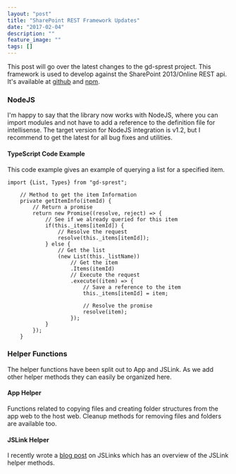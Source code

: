 ```yaml
---
layout: "post"
title: "SharePoint REST Framework Updates"
date: "2017-02-04"
description: ""
feature_image: ""
tags: []
---
```


This post will go over the latest changes to the gd-sprest project. This framework is used to develop against the SharePoint 2013/Online REST api. It's available at [github](http://gunjandatta.github.io/sprest) and [npm](https://www.npmjs.com/package/gd-sprest).

<!--more-->

### NodeJS

I'm happy to say that the library now works with NodeJS, where you can import modules and not have to add a reference to the definition file for intellisense. The target version for NodeJS integration is v1.2, but I recommend to get the latest for all bug fixes and utilities.

#### TypeScript Code Example

This code example gives an example of querying a list for a specified item.

```
import {List, Types} from "gd-sprest";

    // Method to get the item Information
    private getItemInfo(itemId) {
        // Return a promise
        return new Promise((resolve, reject) => {
            // See if we already queried for this item
            if(this._items[itemId]) {
                // Resolve the request
                resolve(this._items[itemId]);
            } else {
                // Get the list
                (new List(this._listName))
                    // Get the item
                    .Items(itemId)
                    // Execute the request
                    .execute((item) => {
                        // Save a reference to the item
                        this._items[itemId] = item;

                        // Resolve the promise
                        resolve(item);
                    });
            }
        });
    }

```

### Helper Functions

The helper functions have been split out to App and JSLink. As we add other helper methods they can easily be organized here.

#### App Helper

Functions related to copying files and creating folder structures from the app web to the host web. Cleanup methods for removing files and folders are available too.

#### JSLink Helper

I recently wrote a [blog post](https://dattabase.com/blog/js-links/) on JSLinks which has an overview of the JSLink helper methods.

